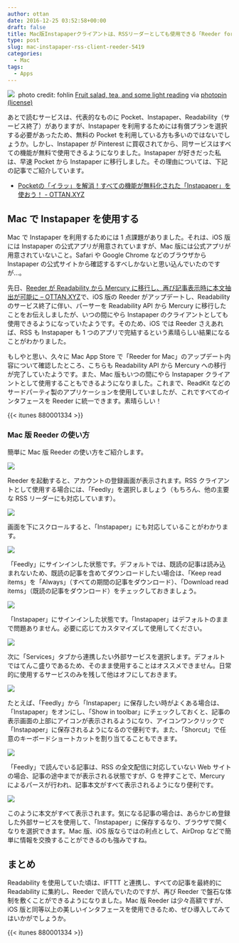 ```yaml
---
author: ottan
date: 2016-12-25 03:52:58+00:00
draft: false
title: Mac版Instapaperクライアントは、RSSリーダーとしても使用できる「Reeder for Mac」がオススメ
type: post
slug: mac-instapaper-rss-client-reeder-5419
categories:
  - Mac
tags:
  - Apps
---
```


![](/uploads/2016/12/161225-585f3d492be83.jpg)
 photo credit: fohlin [Fruit salad, tea, and some light reading](http://www.flickr.com/photos/31349545@N00/4507360273) via [photopin](http://photopin.com) [(license)](https://creativecommons.org/licenses/by-nc/2.0/)

あとで読むサービスは、代表的なものに Pocket、Instapaper、Readability（サービス終了）がありますが、Instapaper を利用するためには有償プランを選択する必要があったため、無料の Pocket を利用している方も多いのではないでしょうか。しかし、Instapaper が Pinterest に買収されてから、同サービスはすべての機能が無料で使用できるようになりました。Instapaper が好きだった私は、早速 Pocket から Instapaper に移行しました。その理由については、下記の記事でご紹介しています。

* [Pocketの「イラッ」を解消！すべての機能が無料化された「Instapaper」を使おう！ - OTTAN.XYZ](/posts/2016/11/pocket-to-instapaper-5181/)

## Mac で Instapaper を使用する

Mac で Instapaper を利用するためには 1 点課題がありました。それは、iOS 版には Instapaper の公式アプリが用意されていますが、Mac 版には公式アプリが用意されていないこと。Safari や Google Chrome などのブラウザから Instapaper の公式サイトから確認するすべしかないと思い込んでいたのですが…。

先日、[Reeder が Readability から Mercury に移行し、再び記事表示時に本文抽出が可能に – OTTAN.XYZ](/posts/2016/12/reeder-usage-with-mercury-feedly-5399/)で、iOS 版の Reeder がアップデートし、Readability のサービス終了に伴い、パーサーを Readability API から Mercury に移行したことをお伝えしましたが、いつの間にやら Instapaper のクライアントとしても使用できるようになっていたようです。そのため、iOS では Reeder さえあれば、RSS も Instapaper も 1 つのアプリで完結するという素晴らしい結果になることがわかりました。

もしやと思い、久々に Mac App Store で「Reeder for Mac」のアップデート内容について確認したところ、こちらも Readability API から Mercury への移行が完了していたようです。また、Mac 版もいつの間にやら Instapaper クライアントとして使用することもできるようになりました。これまで、ReadKit などのサードパーティ製のアプリケーションを使用していましたが、これですべてのインタフェースを Reeder に統一できます。素晴らしい！

{{< itunes 880001334 >}}

### Mac 版 Reeder の使い方

簡単に Mac 版 Reeder の使い方をご紹介します。

![](/uploads/2016/12/161225-585f3d60cb676.png)

Reeder を起動すると、アカウントの登録画面が表示されます。RSS クライアントとして使用する場合には、「Feedly」を選択しましょう（もちろん、他の主要な RSS リーダーにも対応しています）。

![](/uploads/2016/12/161225-585f3d652566b.png)

画面を下にスクロールすると、「Instapaper」にも対応していることがわかります。

![](/uploads/2016/12/161225-585f3d69c7099.png)

「Feedly」にサインインした状態です。デフォルトでは、既読の記事は読み込まれないため、既読の記事を含めてダウンロードしたい場合は、「Keep read items」を「Always」（すべての期間の記事をダウンロード）、「Download read items」（既読の記事をダウンロード）をチェックしておきましょう。

![](/uploads/2016/12/161225-585f3d73c9ff5.png)

「Instapaper」にサインインした状態です。「Instapaper」はデフォルトのままで問題ありません。必要に応じてカスタマイズして使用してください。

![](/uploads/2016/12/161225-585f3d7995098.png)

次に「Services」タブから連携したい外部サービスを選択します。デフォルトではてんこ盛りであるため、そのまま使用することはオススメできません。日常的に使用するサービスのみを残して他はオフにしておきます。

![](/uploads/2016/12/161225-585f3d7eb6031.png)

たとえば、「Feedly」から「Instapaper」に保存したい時がよくある場合は、「Instapaper」をオンにし、「Show in toolbar」にチェックしておくと、記事の表示画面の上部にアイコンが表示されるようになり、アイコンワンクリックで「Instapaper」に保存されるようになるので便利です。また、「Shorcut」で任意のキーボードショートカットを割り当てることもできます。

![](/uploads/2016/12/161225-585f3d83eb408.png)

「Feedly」で読んでいる記事は、RSS の全文配信に対応していない Web サイトの場合、記事の途中までが表示される状態ですが、G を押すことで、Mercury によるパースが行われ、記事本文がすべて表示されるようになり便利です。

![](/uploads/2016/12/161225-585f3d8b021e8.png)

このように本文がすべて表示されます。気になる記事の場合は、あらかじめ登録した外部サービスを使用して、「Instapaper」に保存するなり、ブラウザで開くなりを選択できます。Mac 版、iOS 版ならではの利点として、AirDrop などで簡単に情報を交換することができるのも強みですね。

## まとめ

Readability を使用していた頃は、IFTTT と連携し、すべての記事を最終的に Readability に集約し、Reeder で読んでいたのですが、再び Reeder で盤石な体制を敷くことができるようになりました。Mac 版 Reeder は少々高額ですが、iOS 版と同等以上の美しいインタフェースを使用できるため、ぜひ導入してみてはいかがでしょうか。

{{< itunes 880001334 >}}
